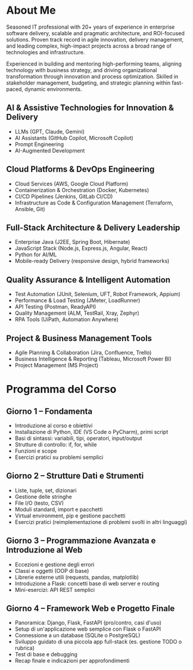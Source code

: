 # About Me

Seasoned IT professional with 20+ years of experience in enterprise software delivery, scalable and pragmatic architecture, and ROI-focused solutions. Proven track record in agile innovation, delivery management, and leading complex, high-impact projects across a broad range of technologies and infrastructure.

Experienced in building and mentoring high-performing teams, aligning technology with business strategy, and driving organizational transformation through innovation and process optimization. Skilled in stakeholder management, budgeting, and strategic planning within fast-paced, dynamic environments.

## AI & Assistive Technologies for Innovation & Delivery

* LLMs (GPT, Claude, Gemini)
* AI Assistants (GitHub Copilot, Microsoft Copilot)
* Prompt Engineering
* AI-Augmented Development

## Cloud Platforms & DevOps Engineering

* Cloud Services (AWS, Google Cloud Platform)
* Containerization & Orchestration (Docker, Kubernetes)
* CI/CD Pipelines (Jenkins, GitLab CI/CD)
* Infrastructure as Code & Configuration Management (Terraform, Ansible, Git)

## Full-Stack Architecture & Delivery Leadership

* Enterprise Java (J2EE, Spring Boot, Hibernate)
* JavaScript Stack (Node.js, Express.js, Angular, React)
* Python for AI/ML
* Mobile-ready Delivery (responsive design, hybrid frameworks)

## Quality Assurance & Intelligent Automation

* Test Automation (JUnit, Selenium, UFT, Robot Framework, Appium)
* Performance & Load Testing (JMeter, LoadRunner)
* API Testing (Postman, ReadyAPI)
* Quality Management (ALM, TestRail, Xray, Zephyr)
* RPA Tools (UiPath, Automation Anywhere)

## Project & Business Management Tools

* Agile Planning & Collaboration (Jira, Confluence, Trello)
* Business Intelligence & Reporting (Tableau, Microsoft Power BI)
* Project Management (MS Project)

# Programma del Corso

## Giorno 1 – Fondamenta

* Introduzione al corso e obiettivi
* Installazione di Python, IDE (VS Code o PyCharm), primi script
* Basi di sintassi: variabili, tipi, operatori, input/output
* Strutture di controllo: if, for, while
* Funzioni e scope
* Esercizi pratici su problemi semplici

## Giorno 2 – Strutture Dati e Strumenti

* Liste, tuple, set, dizionari
* Gestione delle stringhe
* File I/O (testo, CSV)
* Moduli standard, import e pacchetti
* Virtual environment, pip e gestione pacchetti
* Esercizi pratici (reimplementazione di problemi svolti in altri linguaggi)

## Giorno 3 – Programmazione Avanzata e Introduzione al Web

* Eccezioni e gestione degli errori
* Classi e oggetti (OOP di base)
* Librerie esterne utili (requests, pandas, matplotlib)
* Introduzione a Flask: concetti base di web server e routing
* Mini-esercizi: API REST semplici

## Giorno 4 – Framework Web e Progetto Finale

* Panoramica: Django, Flask, FastAPI (pro/contro, casi d'uso)
* Setup di un'applicazione web semplice con Flask o FastAPI
* Connessione a un database (SQLite o PostgreSQL)
* Sviluppo guidato di una piccola app full-stack (es. gestione TODO o rubrica)
* Test di base e debugging
* Recap finale e indicazioni per approfondimenti
